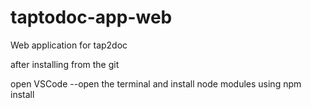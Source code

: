 # taptodoc-app-web
Web application for tap2doc

after installing from the git 

open VSCode --open the terminal and install node modules using npm install
